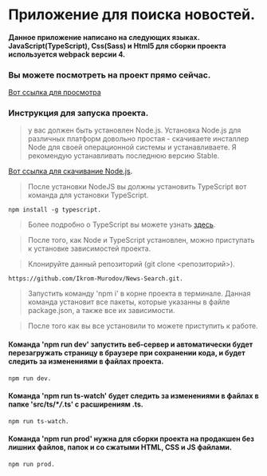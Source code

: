 # Приложение для поиска новостей.

#### Данное приложение написано на следующих языках. JavaScript(TypeScript), Css(Sass) и Html5 для сборки проекта используется webpack версии 4.

### Вы можете посмотреть на проект прямо сейчас.

[Вот ссылка для просмотра](https://ikrom-murodov.github.io/News-Search.github.io)

### Инструкция для запуска проекта.

> у вас должен быть установлен Node.js. Установка Node.js для различных платформ довольно простая - скачиваете инсталлер Node для своей операционной системы и устанавливаете. Я рекомендую устанавливать последнюю версию Stable.

[Вот ссылка для скачивание Node.js](https://nodejs.org/ru/).

> После установки NodeJS вы должны установить TypeScript вот команда для установки TypeScript.

```npm
npm install -g typescript.
```

> Более подробно о TypeScript вы можете узнать [здесь](https://www.typescriptlang.org/index.html).

> После того, как Node и TypeScript установлен, можно приступать к установке зависимостей проекта.

> Клонируйте данный репозиторий (git clone <репозиторий>).

```npm
https://github.com/Ikrom-Murodov/News-Search.git.
```

> Запустить команду 'npm i' в корне проекта в терминале. Данная команда установит все пакеты, которые указанны в файле package.json, а также все их зависимости.

> После того как вы все установили то можете приступить к работе.

#### Команда 'npm run dev' запустить веб-сервер и автоматически будет перезагружать страницу в браузере при сохранении кода, и будет следить за изменениями в файлах проекта.

```
npm run dev.
```

#### Команда 'npm run ts-watch' будет следить за изменениями в файлах в папке 'src/ts/\*_/_.ts' c расширениям .ts.

```
npm run ts-watch.
```

#### Команда 'npm run prod' нужна для сборки проекта на продакшен без лишних файлов, папок и со сжатыми HTML, CSS и JS файлами.

```
npm run prod.
```
